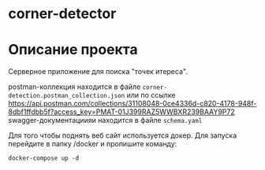 # corner-detector
# Описание проекта

Серверное приложение для поиска "точек итереса".


postman-коллекция находится в файле `corner-detection.postman_collection.json` или по ссылке https://api.postman.com/collections/31108048-0ce4336d-c820-4178-948f-8dbf1ffdbb5f?access_key=PMAT-01J399RAZ5WWBXR239BAAY9P72
swagger-документациияи находится в файле `schema.yaml`

Для того чтобы поднять веб сайт используется докер. Для запуска перейдите в папку /docker и пропишите команду:

```
docker-compose up -d
```

